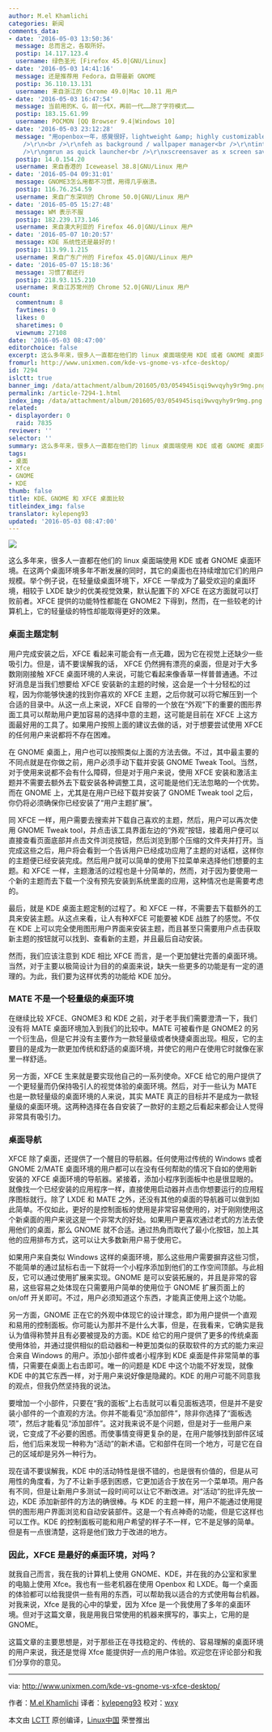 ```yaml
---
author: M.el Khamlichi
categories: 新闻
comments_data:
- date: '2016-05-03 13:50:36'
  message: 总而言之，各取所好。
  postip: 14.117.123.4
  username: 绿色圣光 [Firefox 45.0|GNU/Linux]
- date: '2016-05-03 14:41:16'
  message: 还是推荐用 Fedora，自带最新 GNOME
  postip: 36.110.13.131
  username: 来自浙江的 Chrome 49.0|Mac 10.11 用户
- date: '2016-05-03 16:47:54'
  message: 当前用的K、G，前一代X，再前一代……除了字符模式……
  postip: 183.15.61.99
  username: POCMON [QQ Browser 9.4|Windows 10]
- date: '2016-05-03 23:12:28'
  message: "用openbox一年，感覺很好，lightweight &amp; highly customizable &amp; powerful，就是我需要的workspace<br
    />\r\n<br />\r\nfeh as background / wallpaper manager<br />\r\ntint2 as panel<br
    />\r\ngmrun as quick launcher<br />\r\nxscreensaver as x screen saver"
  postip: 14.0.154.20
  username: 来自香港的 Iceweasel 38.8|GNU/Linux 用户
- date: '2016-05-04 09:31:01'
  message: GNOME3怎么用都不习惯，用得几乎崩溃。
  postip: 116.76.254.59
  username: 来自广东深圳的 Chrome 50.0|GNU/Linux 用户
- date: '2016-05-05 15:27:48'
  message: WM 表示不服
  postip: 182.239.173.146
  username: 来自澳大利亚的 Firefox 46.0|GNU/Linux 用户
- date: '2016-05-07 10:20:57'
  message: KDE 系统性还是最好的！
  postip: 113.99.1.215
  username: 来自广东广州的 Firefox 45.0|GNU/Linux 用户
- date: '2016-05-07 15:18:36'
  message: 习惯了都还行
  postip: 218.93.115.210
  username: 来自江苏常州的 Chrome 52.0|GNU/Linux 用户
count:
  commentnum: 8
  favtimes: 0
  likes: 0
  sharetimes: 0
  viewnum: 27108
date: '2016-05-03 08:47:00'
editorchoice: false
excerpt: 这么多年来，很多人一直都在他们的 linux 桌面端使用 KDE 或者 GNOME 桌面环境。在这两个桌面环境多年不断发展的同时，其它的桌面也在持续增加它们的用户规模。
fromurl: http://www.unixmen.com/kde-vs-gnome-vs-xfce-desktop/
id: 7294
islctt: true
banner_img: /data/attachment/album/201605/03/054945isqi9wvqyhy9r9mg.png
permalink: /article-7294-1.html
index_img: /data/attachment/album/201605/03/054945isqi9wvqyhy9r9mg.png.thumb.jpg
related:
- displayorder: 0
  raid: 7835
reviewer: ''
selector: ''
summary: 这么多年来，很多人一直都在他们的 linux 桌面端使用 KDE 或者 GNOME 桌面环境。在这两个桌面环境多年不断发展的同时，其它的桌面也在持续增加它们的用户规模。
tags:
- 桌面
- Xfce
- GNOME
- KDE
thumb: false
title: KDE、GNOME 和 XFCE 桌面比较
titleindex_img: false
translator: kylepeng93
updated: '2016-05-03 08:47:00'
---
```


![](/data/attachment/album/201605/03/054945isqi9wvqyhy9r9mg.png)


这么多年来，很多人一直都在他们的 linux 桌面端使用 KDE 或者 GNOME 桌面环境。在这两个桌面环境多年不断发展的同时，其它的桌面也在持续增加它们的用户规模。举个例子说，在轻量级桌面环境下，XFCE 一举成为了最受欢迎的桌面环境，相较于 LXDE 缺少的优美视觉效果，默认配置下的 XFCE 在这方面就可以打败前者。XFCE 提供的功能特性都能在 GNOME2 下得到，然而，在一些较老的计算机上，它的轻量级的特性却能取得更好的效果。


### 桌面主题定制


用户完成安装之后，XFCE 看起来可能会有一点无趣，因为它在视觉上还缺少一些吸引力。但是，请不要误解我的话， XFCE 仍然拥有漂亮的桌面，但是对于大多数刚刚接触 XFCE 桌面环境的人来说，可能它看起来像香草一样普普通通。不过好消息是当我们想要给 XFCE 安装新的主题的时候，这会是一个十分轻松的过程，因为你能够快速的找到你喜欢的 XFCE 主题，之后你就可以将它解压到一个合适的目录中。从这一点上来说，XFCE 自带的一个放在“外观”下的重要的图形界面工具可以帮助用户更加容易的选择中意的主题，这可能是目前在 XFCE 上这方面最好用的工具了。如果用户按照上面的建议去做的话，对于想要尝试使用 XFCE 的任何用户来说都将不存在困难。


在 GNOME 桌面上，用户也可以按照类似上面的方法去做。不过，其中最主要的不同点就是在你做之前，用户必须手动下载并安装 GNOME Tweak Tool。当然，对于使用来说都不会有什么障碍，但是对于用户来说，使用 XFCE 安装和激活主题并不需要去额外去下载安装各种调整工具，这可能是他们无法忽略的一个优势。而在 GNOME 上，尤其是在用户已经下载并安装了 GNOME Tweak tool 之后，你仍将必须确保你已经安装了“用户主题扩展”。


同 XFCE 一样，用户需要去搜索并下载自己喜欢的主题，然后，用户可以再次使用 GNOME Tweak tool，并点击该工具界面左边的“外观”按钮，接着用户便可以直接查看页面底部并点击文件浏览按钮，然后浏览到那个压缩的文件夹并打开。当完成这些之后，用户将会看到一个告诉用户已经成功应用了主题的对话框，这样你的主题便已经安装完成。然后用户就可以简单的使用下拉菜单来选择他们想要的主题。和 XFCE 一样，主题激活的过程也是十分简单的，然而，对于因为要使用一个新的主题而去下载一个没有预先安装到系统里面的应用，这种情况也是需要考虑的。


最后，就是 KDE 桌面主题定制的过程了。和 XFCE 一样，不需要去下载额外的工具来安装主题。从这点来看，让人有种XFCE 可能要被 KDE 战胜了的感觉。不仅在 KDE 上可以完全使用图形用户界面来安装主题，而且甚至只需要用户点击获取新主题的按钮就可以找到、查看新的主题，并且最后自动安装。


然而，我们应该注意到 KDE 相比 XFCE 而言，是一个更加健壮完善的桌面环境。当然，对于主要以极简设计为目的的桌面来说，缺失一些更多的功能是有一定的道理的。为此，我们要为这样优秀的功能给 KDE 加分。


### MATE 不是一个轻量级的桌面环境


在继续比较 XFCE、GNOME3 和 KDE 之前，对于老手我们需要澄清一下，我们没有将 MATE 桌面环境加入到我们的比较中。MATE 可被看作是 GNOME2 的另一个衍生品，但是它并没有主要作为一款轻量级或者快捷桌面出现。相反，它的主要目的是成为一款更加传统和舒适的桌面环境，并使它的用户在使用它时就像在家里一样舒适。


另一方面，XFCE 生来就是要实现他自己的一系列使命。XFCE 给它的用户提供了一个更轻量而仍保持吸引人的视觉体验的桌面环境。然后，对于一些认为 MATE 也是一款轻量级的桌面环境的人来说，其实 MATE 真正的目标并不是成为一款轻量级的桌面环境。这两种选择在各自安装了一款好的主题之后看起来都会让人觉得非常具有吸引力。


### 桌面导航


XFCE 除了桌面，还提供了一个醒目的导航器。任何使用过传统的 Windows 或者 GNOME 2/MATE 桌面环境的用户都可以在没有任何帮助的情况下自如的使用新安装的 XFCE 桌面环境的导航器。紧接着，添加小程序到面板中也是很显眼的。就像找一个已经安装的应用程序一样，直接使用启动器并点击你想要运行的应用程序图标就行。除了 LXDE 和 MATE 之外，还没有其他的桌面的导航器可以做到如此简单。不仅如此，更好的是控制面板的使用是非常容易使用的，对于刚刚使用这个新桌面的用户来说这是一个非常大的好处。如果用户更喜欢通过老式的方法去使用他们的桌面，那么 GNOME 就不合适。通过热角而取代了最小化按钮，加上其他的应用排布方式，这可以让大多数新用户易于使用它。


如果用户来自类似 Windows 这样的桌面环境，那么这些用户需要摒弃这些习惯，不能简单的通过鼠标右击一下就将一个小程序添加到他们的工作空间顶部。与此相反，它可以通过使用扩展来实现。GNOME 是可以安装拓展的，并且是非常的容易，这些容易之处体现在只需要用户简单的使用位于 GNOME 扩展页面上的 on/off 开关即可。不过，用户必须知道这个东西，才能真正使用上这个功能。


另一方面，GNOME 正在它的外观中体现它的设计理念，即为用户提供一个直观和易用的控制面板。你可能认为那并不是什么大事，但是，在我看来，它确实是我认为值得称赞并且有必要被提及的方面。KDE 给它的用户提供了更多的传统桌面使用体验，并通过提供相似的启动器和一种更加类似的获取软件的方式的能力来迎合来自 Windows 的用户。添加小部件或者小程序到 KDE 桌面是件非常简单的事情，只需要在桌面上右击即可。唯一的问题是 KDE 中这个功能不好发现，就像 KDE 中的其它东西一样，对于用户来说好像是隐藏的。KDE 的用户可能不同意我的观点，但我仍然坚持我的说法。


要增加一个小部件，只要在“我的面板”上右击就可以看见面板选项，但是并不是安装小部件的一个直观的方法。你并不能看见“添加部件”，除非你选择了“面板选项”，然后才能看见“添加部件”。这对我来说不是个问题，但是对于一些用户来说，它变成了不必要的困惑。而使事情变得更复杂的是，在用户能够找到部件区域后，他们后来发现一种称为“活动”的新术语。它和部件在同一个地方，可是它在自己的区域却是另外一种行为。


现在请不要误解我，KDE 中的活动特性是很不错的，也是很有价值的，但是从可用性的角度看，为了不让新手感到困惑，它更加适合于放在另一个菜单项。用户各有不同，但是让新用户多测试一段时间可以让它不断改进。对“活动”的批评先放一边，KDE 添加新部件的方法的确很棒。与 KDE 的主题一样，用户不能通过使用提供的图形用户界面浏览和自动安装部件。这是一个有点神奇的功能，但是它这样也可以工作。KDE 的控制面板可能和用户希望的样子不一样，它不是足够的简单。但是有一点很清楚，这将是他们致力于改进的地方。


### 因此，XFCE 是最好的桌面环境，对吗？


就我自己而言，我在我的计算机上使用 GNOME、KDE，并在我的办公室和家里的电脑上使用 Xfce。我也有一些老机器在使用 Openbox 和 LXDE。每一个桌面的体验都可以给我提供一些有用的东西，可以帮助我以适合的方式使用每台机器。对我来说，Xfce 是我的心中的挚爱，因为 Xfce 是一个我使用了多年的桌面环境。但对于这篇文章，我是用我日常使用的机器来撰写的，事实上，它用的是 GNOME。


这篇文章的主要思想是，对于那些正在寻找稳定的、传统的、容易理解的桌面环境的用户来说，我还是觉得 Xfce 能提供好一点的用户体验。欢迎您在评论部分和我们分享你的意见。




---


via: <http://www.unixmen.com/kde-vs-gnome-vs-xfce-desktop/>


作者：[M.el Khamlichi](http://www.unixmen.com/author/pirat9/) 译者：[kylepeng93](https://github.com/kylepeng93) 校对：[wxy](https://github.com/wxy)


本文由 [LCTT](https://github.com/LCTT/TranslateProject) 原创编译，[Linux中国](https://linux.cn/) 荣誉推出